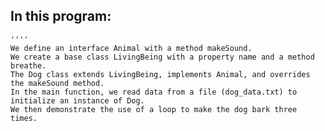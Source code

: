## In this program:
    ''''
    We define an interface Animal with a method makeSound.
    We create a base class LivingBeing with a property name and a method breathe.
    The Dog class extends LivingBeing, implements Animal, and overrides the makeSound method.
    In the main function, we read data from a file (dog_data.txt) to initialize an instance of Dog.
    We then demonstrate the use of a loop to make the dog bark three times.

